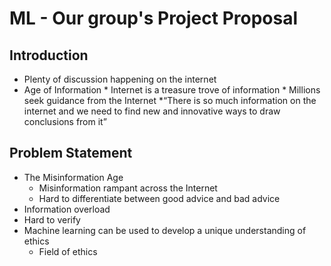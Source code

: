 # ML - Our group's Project Proposal

## Introduction
  * Plenty of discussion happening on the internet
  *  Age of Information
    * Internet is a treasure trove of information
    * Millions seek guidance from the Internet
    *“There is so much information on the internet and we need to find new and innovative ways to draw conclusions from it”
    
    
## Problem Statement	
 * The Misinformation Age
    * Misinformation rampant across the Internet
    * Hard to differentiate between good advice and bad advice
 * Information overload
 * Hard to verify
 * Machine learning can be used to develop a unique understanding of ethics
   * Field of ethics


  


